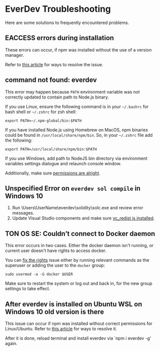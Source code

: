 # EverDev Troubleshooting

Here are some solutions to frequently encountered problems.

## EACCESS errors during installation

These errors can occur, if npm was installed without the use of a version manager.

Refer to [this article](https://docs.npmjs.com/resolving-eacces-permissions-errors-when-installing-packages-globally) for ways to resolve the issue.

## command not found: everdev

This error may happen because `PATH` environment variable was not correctly updated to contain path to Node.js binary.

If you use Linux, ensure the following command is in your `~/.bashrc` for bash shell or `~/.zshrc` for zsh shell:

```
export PATH=~/.npm-global/bin:$PATH
```

If you have installed Node.js using Homebrew on MacOS, npm binaries could be found in `/usr/local/share/npm/bin`. So, in your `~/.zshrc` file add the following:

```
export PATH=/usr/local/share/npm/bin:$PATH
```

If you use Windows, add path to NodeJS bin directory via environment variables settings dialogue and relaunch console window.

Additionally, make sure [permissions are alright](https://docs.npmjs.com/resolving-eacces-permissions-errors-when-installing-packages-globally).

## Unspecified Error on `everdev sol compile` in Windows 10

1. Run \Users\UserName\everdev\solidity\solc.exe and review error messages.
2. Update Visual Studio components and make sure [vc\_redist is installed](https://support.microsoft.com/en-us/topic/the-latest-supported-visual-c-downloads-2647da03-1eea-4433-9aff-95f26a218cc0).

## TON OS SE: Couldn’t connect to Docker daemon

This error occurs in two cases. Either the docker daemon isn't running, or current user doesn't have rights to access docker.

You can [fix the rights](https://docs.docker.com/engine/install/linux-postinstall/) issue either by running relevant commands as the superuser or adding the user to the `docker` group:

```
sudo usermod -a -G docker $USER
```

Make sure to restart the system or log out and back in, for the new group settings to take effect.

## After everdev is installed on Ubuntu WSL on Windows 10 old version is there

This issue can occur if npm was installed without correct permissions for Linux/Ubuntu. Refer to [this article](https://docs.npmjs.com/resolving-eacces-permissions-errors-when-installing-packages-globally) for ways to resolve it.

After it is done, reload terminal and install everdev via \`npm i everdev -g' again.
